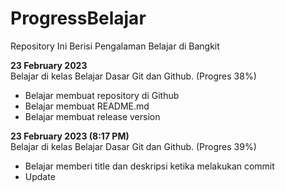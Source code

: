 # ProgressBelajar
Repository Ini Berisi Pengalaman Belajar di Bangkit

**23 February 2023**  
Belajar di kelas Belajar Dasar Git dan Github. (Progres 38%)
  * Belajar membuat repository di Github
  * Belajar membuat README.md
  * Belajar membuat release version

**23 February 2023 (8:17 PM)**  
Belajar di kelas Belajar Dasar Git dan Github. (Progres 39%)
 * Belajar memberi title dan deskripsi ketika melakukan commit
 * Update
